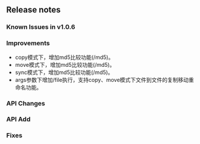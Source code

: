 ## Release notes

### Known Issues in v1.0.6

### Improvements

+ copy模式下，增加md5比较功能(/md5)。
+ move模式下，增加md5比较功能(/md5)。
+ sync模式下，增加md5比较功能(/md5)。
+ args参数下增加/file执行，支持copy、move模式下文件到文件的复制移动重命名功能。

### API Changes

### API Add

### Fixes
